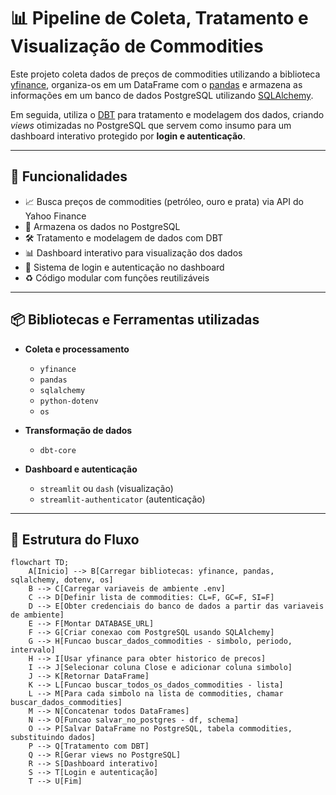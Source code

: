 # 📊 Pipeline de Coleta, Tratamento e Visualização de Commodities

Este projeto coleta dados de preços de commodities utilizando a biblioteca [yfinance](https://pypi.org/project/yfinance/), organiza-os em um DataFrame com o [pandas](https://pandas.pydata.org/) e armazena as informações em um banco de dados PostgreSQL utilizando [SQLAlchemy](https://www.sqlalchemy.org/).

Em seguida, utiliza o [DBT](https://www.getdbt.com/) para tratamento e modelagem dos dados, criando *views* otimizadas no PostgreSQL que servem como insumo para um dashboard interativo protegido por **login e autenticação**.

---

## 🚀 Funcionalidades
- 📈 Busca preços de commodities (petróleo, ouro e prata) via API do Yahoo Finance  
- 💾 Armazena os dados no PostgreSQL  
- 🛠 Tratamento e modelagem de dados com DBT  
- 📊 Dashboard interativo para visualização dos dados  
- 🔐 Sistema de login e autenticação no dashboard  
- ♻️ Código modular com funções reutilizáveis  

---

## 📦 Bibliotecas e Ferramentas utilizadas
- **Coleta e processamento**  
  - `yfinance`  
  - `pandas`  
  - `sqlalchemy`  
  - `python-dotenv`  
  - `os`  

- **Transformação de dados**  
  - `dbt-core`  

- **Dashboard e autenticação**  
  - `streamlit` ou `dash` (visualização)  
  - `streamlit-authenticator` (autenticação)

---

## 📂 Estrutura do Fluxo

```mermaid
flowchart TD;
    A[Inicio] --> B[Carregar bibliotecas: yfinance, pandas, sqlalchemy, dotenv, os]
    B --> C[Carregar variaveis de ambiente .env]
    C --> D[Definir lista de commodities: CL=F, GC=F, SI=F]
    D --> E[Obter credenciais do banco de dados a partir das variaveis de ambiente]
    E --> F[Montar DATABASE_URL]
    F --> G[Criar conexao com PostgreSQL usando SQLAlchemy]
    G --> H[Funcao buscar_dados_commodities - simbolo, periodo, intervalo]
    H --> I[Usar yfinance para obter historico de precos]
    I --> J[Selecionar coluna Close e adicionar coluna simbolo]
    J --> K[Retornar DataFrame]
    K --> L[Funcao buscar_todos_os_dados_commodities - lista]
    L --> M[Para cada simbolo na lista de commodities, chamar buscar_dados_commodities]
    M --> N[Concatenar todos DataFrames]
    N --> O[Funcao salvar_no_postgres - df, schema]
    O --> P[Salvar DataFrame no PostgreSQL, tabela commodities, substituindo dados]
    P --> Q[Tratamento com DBT]
    Q --> R[Gerar views no PostgreSQL]
    R --> S[Dashboard interativo]
    S --> T[Login e autenticação]
    T --> U[Fim]
